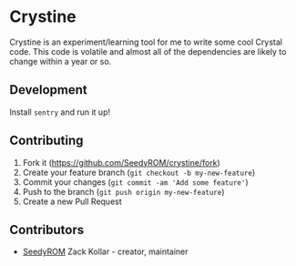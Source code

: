 # Crystine

Crystine is an experiment/learning tool for me to write some cool Crystal code. This code is volatile and almost all of the dependencies are likely to change within a year or so.

## Development

Install `sentry` and run it up!

## Contributing

1. Fork it (<https://github.com/SeedyROM/crystine/fork>)
2. Create your feature branch (`git checkout -b my-new-feature`)
3. Commit your changes (`git commit -am 'Add some feature'`)
4. Push to the branch (`git push origin my-new-feature`)
5. Create a new Pull Request

## Contributors

- [SeedyROM](https://github.com/SeedyROM) Zack Kollar - creator, maintainer

